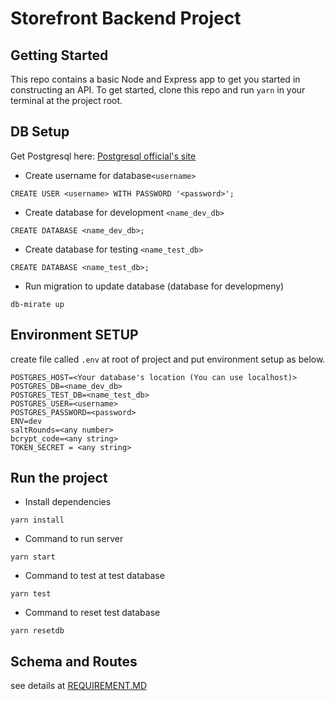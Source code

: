 # Storefront Backend Project

## Getting Started

This repo contains a basic Node and Express app to get you started in constructing an API. To get started, clone this repo and run `yarn` in your terminal at the project root.

## DB Setup

Get Postgresql here: [Postgresql official's site](https://www.postgresql.org/download/)

- Create username for database`<username>`

```
CREATE USER <username> WITH PASSWORD '<password>';

```

- Create database for development `<name_dev_db>`

```
CREATE DATABASE <name_dev_db>;
```

- Create database for testing `<name_test_db>`

```
CREATE DATABASE <name_test_db>;
```

- Run migration to update database (database for developmeny)

```
db-mirate up
```

## Environment SETUP

create file called `.env` at root of project and put environment setup as below.

```
POSTGRES_HOST=<Your database's location (You can use localhost)>
POSTGRES_DB=<name_dev_db>
POSTGRES_TEST_DB=<name_test_db>
POSTGRES_USER=<username>
POSTGRES_PASSWORD=<password>
ENV=dev
saltRounds=<any number>
bcrypt_code=<any string>
TOKEN_SECRET = <any string>
```

## Run the project

- Install dependencies

```
yarn install
```

- Command to run server

```
yarn start
```

- Command to test at test database

```
yarn test
```

- Command to reset test database

```
yarn resetdb
```

## Schema and Routes

see details at [REQUIREMENT.MD](https://github.com/tontosirikul/Storefront-backend/blob/master/REQUIREMENT.md)
